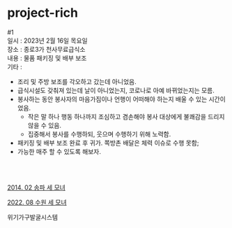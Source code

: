 # project-rich

#1 <br>
일시 : 2023년 2월 16일 목요일<br>
장소 : 종로3가 천사무료급식소<br>
내용 : 물품 패키징 및 배부 보조<br>
기타 : 
- 조리 및 주방 보조를 각오하고 갔는데 아니었음. 
- 급식시설도 갖춰져 있는데 날이 아니었는지, 코로나로 아예 바뀌었는지는 모름. 
- 봉사하는 동안 봉사자의 마음가짐이나 언행이 어떠해야 하는지 배울 수 있는 시간이었음. 
  - 작은 말 하나 행동 하나까지 조심하고 겸손해야 봉사 대상에게 불쾌감을 드리지 않을 수 있음. 
  - 집중해서 봉사를 수행하되, 웃으며 수행하기 위해 노력함.
- 패키징 및 배부 보조 완료 후 귀가. 쪽방촌 배달은 체력 이슈로 수행 못함;
- 가능한 매주 할 수 있도록 해보자.

<br><br>

[2014. 02 송파 세 모녀](https://namu.wiki/w/송파%20세%20모녀%20자살%20사건)

[2022. 08 수원 세 모녀](https://namu.wiki/w/수원%20세%20모녀%20사망%20사건)

위기가구발굴시스템
